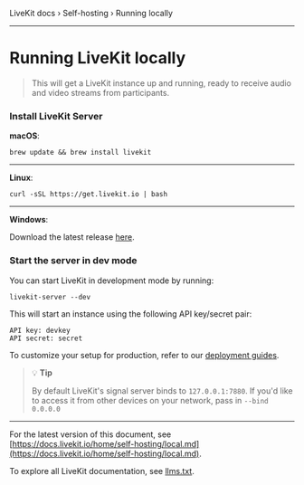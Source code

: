 LiveKit docs › Self-hosting › Running locally

---

# Running LiveKit locally

> This will get a LiveKit instance up and running, ready to receive audio and video streams from participants.

### Install LiveKit Server

**macOS**:

```text
brew update && brew install livekit

```

---

**Linux**:

```text
curl -sSL https://get.livekit.io | bash

```

---

**Windows**:

Download the latest release [here](https://github.com/livekit/livekit/releases/latest).

### Start the server in dev mode

You can start LiveKit in development mode by running:

```text
livekit-server --dev

```

This will start an instance using the following API key/secret pair:

```text
API key: devkey
API secret: secret

```

To customize your setup for production, refer to our [deployment guides](https://docs.livekit.io/home/self-hosting/deployment/).

> 💡 **Tip**
> 
> By default LiveKit's signal server binds to `127.0.0.1:7880`. If you'd like to access it from other devices on your network, pass in `--bind 0.0.0.0`

---


For the latest version of this document, see [https://docs.livekit.io/home/self-hosting/local.md](https://docs.livekit.io/home/self-hosting/local.md).

To explore all LiveKit documentation, see [llms.txt](https://docs.livekit.io/llms.txt).